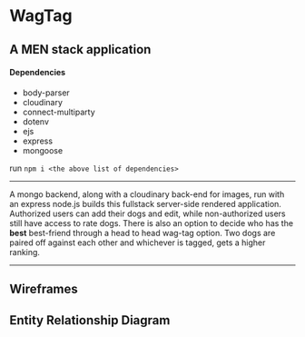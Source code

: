 # WagTag
##  A MEN stack application

#### Dependencies
<ul>
  <li>body-parser</li>
  <li>cloudinary</li>
  <li>connect-multiparty</li>
  <li>dotenv</li>
  <li>ejs</li>
  <li>express</li>
  <li>mongoose</li>
</ul>

run ``` npm i <the above list of dependencies> ```

---

A mongo backend, along with a cloudinary back-end for images, run with an express node.js builds this fullstack server-side rendered application. Authorized users can add their dogs and edit, while non-authorized users still have access to rate dogs. There is also an option to decide who has the **best** best-friend through a head to head wag-tag option. Two dogs are paired off against each other and whichever is tagged, gets a higher ranking.

---
## Wireframes



## Entity Relationship Diagram





